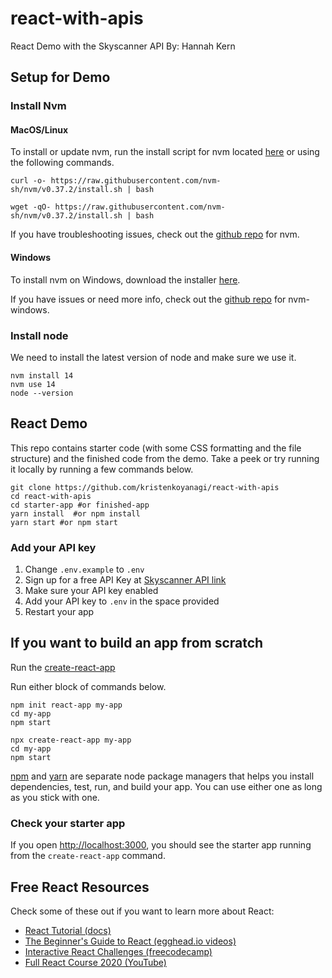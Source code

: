 # react-with-apis

React Demo with the Skyscanner API By: Hannah Kern

## Setup for Demo

### Install Nvm

#### MacOS/Linux

To install or update nvm, run the install script for nvm located [here](https://github.com/nvm-sh/nvm/blob/v0.35.3/install.sh) or using the following commands.

```
curl -o- https://raw.githubusercontent.com/nvm-sh/nvm/v0.37.2/install.sh | bash
```

```
wget -qO- https://raw.githubusercontent.com/nvm-sh/nvm/v0.37.2/install.sh | bash
```

If you have troubleshooting issues, check out the [github repo](https://github.com/nvm-sh/nvm#troubleshooting-on-linux) for nvm.

#### Windows

To install nvm on Windows, download the installer [here](https://github.com/coreybutler/nvm-windows/releases).

If you have issues or need more info, check out the [github repo](https://github.com/coreybutler/nvm-windows) for nvm-windows.

### Install node

We need to install the latest version of node and make sure we use it.

```
nvm install 14
nvm use 14
node --version
```

## React Demo

This repo contains starter code (with some CSS formatting and the file structure) and the finished code from the demo. Take a peek or try running it locally by running a few commands below.

```
git clone https://github.com/kristenkoyanagi/react-with-apis
cd react-with-apis
cd starter-app #or finished-app
yarn install  #or npm install
yarn start #or npm start
```

### Add your API key

1. Change `.env.example` to `.env`
2. Sign up for a free API Key at [Skyscanner API link](https://rapidapi.com/skyscanner/api/skyscanner-flight-search)
3. Make sure your API key enabled
4. Add your API key to `.env` in the space provided
5. Restart your app

## If you want to build an app from scratch

Run the [create-react-app](https://reactjs.org/docs/create-a-new-react-app.html)

Run either block of commands below.

```
npm init react-app my-app
cd my-app
npm start
```

```
npx create-react-app my-app
cd my-app
npm start
```

[npm](https://www.npmjs.com/) and [yarn](https://yarnpkg.com/) are separate node package managers that helps you install dependencies, test, run, and build your app. You can use either one as long as you stick with one.

### Check your starter app

If you open [http://localhost:3000](http://localhost:3000), you should see the starter app running from the `create-react-app` command.

## Free React Resources

Check some of these out if you want to learn more about React:

- [React Tutorial (docs)](https://reactjs.org/tutorial/tutorial.html)
- [The Beginner's Guide to React (egghead.io videos)](https://egghead.io/courses/the-beginner-s-guide-to-react)
- [Interactive React Challenges (freecodecamp)](https://www.freecodecamp.org/learn/front-end-libraries/react/)
- [Full React Course 2020 (YouTube)](https://www.youtube.com/watch?v=4UZrsTqkcW4)
